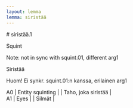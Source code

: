 ```yaml
---
layout: lemma
lemma: siristää
---
```


<div class="sense">
# <span class="sensename">siristää.1</span>

<span class="description">Squint</span>

Note: not in sync with squint.01, different arg1

<span class="description">Siristää</span>

Huom! Ei synkr. squint.01:n kanssa, erilainen arg1

A0 | Entity squinting |   | Taho, joka siristää |  
A1 | Eyes |   | Silmät |  

</div>

